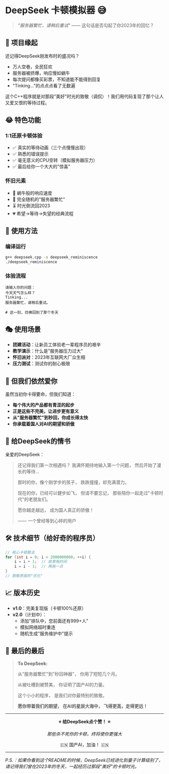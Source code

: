 # DeepSeek 卡顿模拟器 😅

> *"服务器繁忙，请稍后重试"* —— 这句话是否勾起了你2023年的回忆？

## 🎯 项目缘起

还记得DeepSeek刚发布时的盛况吗？

- 万人空巷，全民狂欢
- 服务器被挤爆，响应慢如蜗牛
- 每次提问都像买彩票，不知道能不能得到回复
- "Tinking..."的点点点看了无数遍

这个C++程序就是对那段"美好"时光的致敬（调侃）！我们用代码复现了那个让人又爱又恨的等待过程。

## 😂 特色功能

### 1:1还原卡顿体验
- ✅ 真实的等待动画（三个点慢慢出现）
- ✅ 熟悉的错误提示
- ✅ 毫无意义的CPU空转（模拟服务器压力）
- ✅ 最后给你一个大大的"惊喜"

### 怀旧元素
- 🐌 蜗牛般的响应速度
- 🎰 完全随机的"服务器繁忙"
- ⏳ 时光倒流回2023
- 💔 希望→等待→失望的经典流程

## 🚀 使用方法

### 编译运行
```bash
g++ deepseek.cpp -o deepseek_reminiscence
./deepseek_reminiscence
```

### 体验流程
```
请输入你的问题：
今天天气怎么样？
Tinking...
服务器繁忙，请稍后重试。

# 这一刻，仿佛回到了那个冬天
```

## 🎭 使用场景

- **团建活动**：让新员工体验老一辈程序员的艰辛
- **教学演示**：什么是"服务器压力过大"
- **怀旧派对**：2023年互联网大厂众生相
- **压力测试**：测试你的耐心极限

## 💝 但我们依然爱你

虽然当初你卡得要命，但我们知道：

- **每个伟大的产品都有青涩的起步**
- **正是这些不完美，让进步更有意义**
- **从"服务器繁忙"到秒回，你成长得太快**
- **你承载着国人对AI的期望和骄傲**

## 🌟 给DeepSeek的情书

亲爱的DeepSeek：

> 还记得我们第一次相遇吗？
> 我满怀期待地输入第一个问题，
> 然后开始了漫长的等待...
> 
> 那时的你，像个刚学步的孩子，
> 跌跌撞撞，却充满潜力。
> 
> 现在的你，已经可以健步如飞，
> 但请不要忘记，
> 那些陪你一起走过"卡顿时代"的老朋友们。
> 
> 愿你越走越远，
> 成为国人真正的骄傲！
> 
> —— 一个曾经等到心碎的用户

## 🛠️ 技术细节（给好奇的程序员）

```cpp
// 核心卡顿算法
for (int i = 0; i < 2000000000; ++i) {
    i = i + 1;  // 故意拖时间
    i = i - 1;  // 再拖一点
}
// 致敬原版的"优化"
```

## 📈 版本历史

- **v1.0**：完美复现版（卡顿100%还原）
- **v2.0**（计划中）：
  - 添加"排队中，您前面还有999+人"
  - 模拟网络超时重连
  - 随机生成"服务维护中"提示

## 💖 最后的最后

> **To DeepSeek:**
> 
> 从"服务器繁忙"到"秒回神器"，
> 你用了短短几个月。
> 
> 从被吐槽到被赞美，
> 你证明了国产AI的力量。
> 
> 这个小小的程序，
> 是我们对你最特别的致敬。
> 
> **愿你带着我们的期望，
> 在AI的星辰大海中，
> 飞得更高，走得更远！**

---

<div align="center">
    <p><b>⭐ 给DeepSeek点个赞！ ⭐</b></p>
    <p><i>那些杀不死你的卡顿，终将使你更强大</i></p>
    <p>🇨🇳 国产AI，加油！ 🇨🇳</p>
</div>

---

*P.S.：如果你看到这个README的时候，DeepSeek已经进化到量子计算级别了，请记得我们曾在2023年的冬天，一起经历过那段"美好"的卡顿时光。*